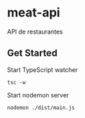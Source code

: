 # meat-api
API de restaurantes

## Get Started
Start TypeScript watcher
```
tsc -w
```
Start nodemon server
```
nodemon ./dist/main.js
```
